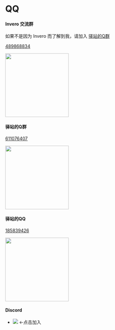 # QQ

#### Invero 交流群

如果不是因为 Invero 而了解到我，请加入 [驿站的Q群](#驿站的q群)

[489868834](https://qm.qq.com/q/lWWQvFItlC)

<img src="https://img.fastmirror.net/s/2025/03/08/67cc396dbcd8f.jpg" width="200;" alt=""/>

#### 驿站的Q群

[611076407](https://qm.qq.com/q/vlOM8BVb1e)

<img src="https://img.fastmirror.net/s/2024/08/06/66b1e9d38e8f8.jpg" width="200;" alt=""/>

#### 驿站的QQ

[185839426](https://qm.qq.com/q/lBtTpiRnNK)

<img src="https://img.fastmirror.net/s/2024/08/06/66b1e9d341daa.png" width="200;" alt=""/>

#### Discord

- [![](https://img.shields.io/discord/1342805340839870514.svg?label=&logo=discord&logoColor=ffffff&color=7389D8&labelColor=6A7EC2)](https://discord.com/invite/jN4Br8uhSS) <-点击加入
